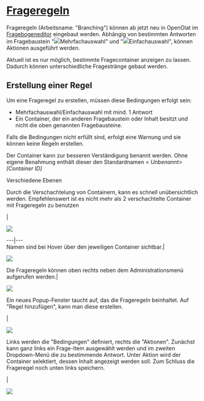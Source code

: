 #  [Frageregeln](Frageregeln.html)

Frageregeln (Arbeitsname: "Branching") können ab jetzt neu in OpenOlat im
[Fragebogeneditor](Formular+Editor.html) eingebaut werden. Abhängig von
bestimmten Antworten im Fragebaustein
"![](../../download/thumbnails/108593310/image2021-5-5_9-32-45%EF%B9%96version=1&modificationDate=1620199966000&api=v2.png)Mehrfachauswahl"
und
"![](../../download/attachments/108593310/image2021-5-5_9-31-51.png)Einfachauswahl",
können Aktionen ausgeführt werden.

Aktuell ist es nur möglich, bestimmte Fragecontainer anzeigen zu lassen.
Dadurch können unterschiedliche Fragestränge gebaut werden.

## Erstellung einer Regel

Um eine Frageregel zu erstellen, müssen diese Bedingungen erfolgt sein:

  *  Mehrfachauswahl/Einfachauswahl mit mind. 1 Antwort
  * Ein Container, der ein anderen Fragebaustein oder Inhalt besitzt und nicht die oben genannten Fragebausteine.

Falls die Bedingungen nicht erfüllt sind, erfolgt eine Warnung und sie können
keine Regeln erstellen.

  

Der Container kann zur besseren Verständigung benannt werden. Ohne eigene
Benahmung enthält dieser den Standardnamen _< Unbenannt>[Container ID]_  
  

Verschiedene Ebenen

Durch die Verschachtelung von Containern, kann es schnell unübersichtlich
werden. Empfehlenswert ist es nicht mehr als 2 verschachtelte Container mit
Frageregeln zu benutzen

|

![](../../download/attachments/108593310/image2021-5-19_14-16-38.png)  
  
---|---  
Namen sind bei Hover über den jeweiligen Container sichtbar.|

![](../../download/attachments/108593310/image2021-5-19_14-27-15.png)  
  
Die Frageregeln können oben rechts neben dem Administrationsmenü aufgerufen
werden.|

![](../../download/attachments/108593310/Fragebogen-icon.png)  
  
Ein neues Popup-Fenster taucht auf, das die Frageregeln beinhaltet. Auf "Regel
hinzufügen", kann man diese erstellen.

  

|

![](../../download/attachments/108593310/image2021-5-6_8-50-14.png)  
  
Links werden die "Bedingungen" definiert, rechts die "Aktionen". Zunächst kann
ganz links ein Frage-Item ausgewählt werden und im zweiten Dropdown-Menü die
zu bestimmende Antwort. Unter Aktion wird der Container selektiert, dessen
Inhalt angezeigt werden soll. Zum Schluss die Frageregel noch unten links
speichern.

|

![](../../download/attachments/108593310/image2021-5-6_8-55-31.png)  
  
  

  

  

  

  

  

  

